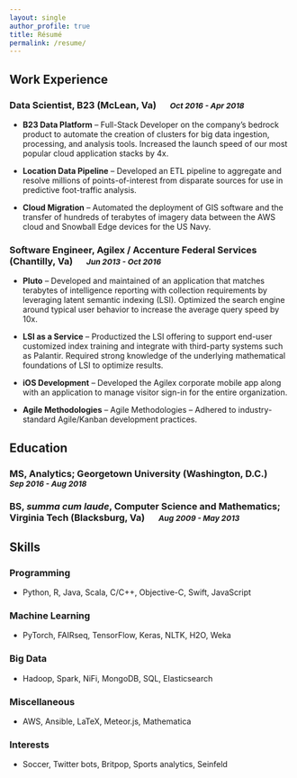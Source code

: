 ```yaml
---
layout: single
author_profile: true
title: Résumé
permalink: /resume/
---
```


<!--link rel="stylesheet" href="/assets/css/chmduquesne.css" media="screen" type="text/css"-->

## Work Experience

### Data Scientist, B23 (McLean, Va) &emsp; <small>*Oct 2016 - Apr 2018*</small>

- **B23 Data Platform** – Full-Stack Developer on the company’s bedrock product to automate the creation of clusters for big data ingestion, processing, and analysis tools. Increased the launch speed of our most popular cloud application stacks by 4x.

- **Location Data Pipeline** – Developed an ETL pipeline to aggregate and resolve millions of points-of-interest from disparate sources for use in predictive foot-traffic analysis.

- **Cloud Migration** – Automated the deployment of GIS software and the transfer of hundreds of terabytes of imagery data between the AWS cloud and Snowball Edge devices for the US Navy.

### Software Engineer, Agilex / Accenture Federal Services (Chantilly, Va) &emsp; <small>*Jun 2013 - Oct 2016*</small>

- **Pluto** – Developed and maintained of an application that matches terabytes of intelligence reporting with collection requirements by leveraging latent semantic indexing (LSI). Optimized the search engine around typical user behavior to increase the average query speed by 10x.

- **LSI as a Service** – Productized the LSI offering to support end-user customized index training and integrate with third-party systems such as Palantir. Required strong knowledge of the underlying mathematical foundations of LSI to optimize results.

- **iOS Development** – Developed the Agilex corporate mobile app along with an application to manage visitor sign-in for the entire organization.

- **Agile Methodologies** – Agile Methodologies – Adhered to industry-standard Agile/Kanban development practices.

## Education

### MS, Analytics; Georgetown University (Washington, D.C.) &emsp; <small>*Sep 2016 - Aug 2018*</small>

### BS, *summa cum laude*, Computer Science and Mathematics; Virginia Tech (Blacksburg, Va) &emsp; <small>*Aug 2009 - May 2013*</small>

## Skills

### Programming
- Python, R, Java, Scala, C/C++, Objective-C, Swift, JavaScript

### Machine Learning
- PyTorch, FAIRseq, TensorFlow, Keras, NLTK, H2O, Weka

### Big Data
- Hadoop, Spark, NiFi, MongoDB, SQL, Elasticsearch

### Miscellaneous
- AWS, Ansible, LaTeX, Meteor.js, Mathematica

### Interests
- Soccer, Twitter bots, Britpop, Sports analytics, Seinfeld
